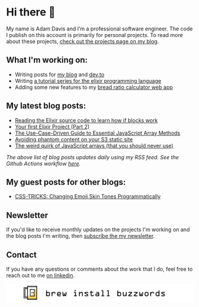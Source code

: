 <link rel="canonical" href="https://www.brewinstallbuzzwords.com/about/" />

# Hi there 👋

My name is Adam Davis and I’m a professional software engineer. The code I publish on this account is primarily for personal projects. To read more about these projects, [check out the projects page on my blog](https://www.brewinstallbuzzwords.com/projects/).

## What I'm working on:
* Writing posts for [my blog](https://www.brewinstallbuzzwords.com) and [dev.to](https://dev.to/brewinstallbuzzwords)
* Writing [a tutorial series for the elixir programming language](https://www.brewinstallbuzzwords.com/posts/elixir-hands-on-tutorial-pt-00/)
* Adding some new features to my [bread ratio calculator web app](https://breadratiocalculator.com)

## My latest blog posts:
<!-- BLOGPOSTS:START -->
- [Reading the Elixir source code to learn how if blocks work](https://www.brewinstallbuzzwords.com/posts/elixir-if-block-source-code/)
- [Your first Elixir Project (Part 2)](https://www.brewinstallbuzzwords.com/posts/elixir-hands-on-tutorial-pt-02/)
- [The Use-Case-Driven Guide to Essential JavaScript Array Methods](https://www.brewinstallbuzzwords.com/posts/use-case-driven-array-methods/)
- [Avoiding phantom content on your S3 static site](https://www.brewinstallbuzzwords.com/posts/s3-phantom-content/)
- [The weird quirk of JavaScript arrays (that you should never use)](https://www.brewinstallbuzzwords.com/posts/js-arrays-are-objects/)
<!-- BLOGPOSTS:END -->

*The above list of blog posts updates daily using my RSS feed. See the Github Actions workflow [here](https://github.com/brew-install-buzzwords/brew-install-buzzwords/blob/master/.github/workflows/blogposts.yml).*

## My guest posts for other blogs:

- [CSS-TRICKS: Changing Emoji Skin Tones Programmatically](https://css-tricks.com/changing-emoji-skin-tones-programmatically/)

## Newsletter

If you'd like to receive monthly updates on the projects I'm working on and the blog posts I'm writing, then [subscribe the my newsletter](https://mailchi.mp/89dc077154c7/brewinstallbuzzwords).

## Contact

If you have any questions or comments about the work that I do, feel free to reach out to me [on linkedin](https://www.linkedin.com/in/agdavis5/).

![Post Banner](https://github.com/brew-install-buzzwords/brew-install-buzzwords/blob/master/post_banner_white-01.png)
